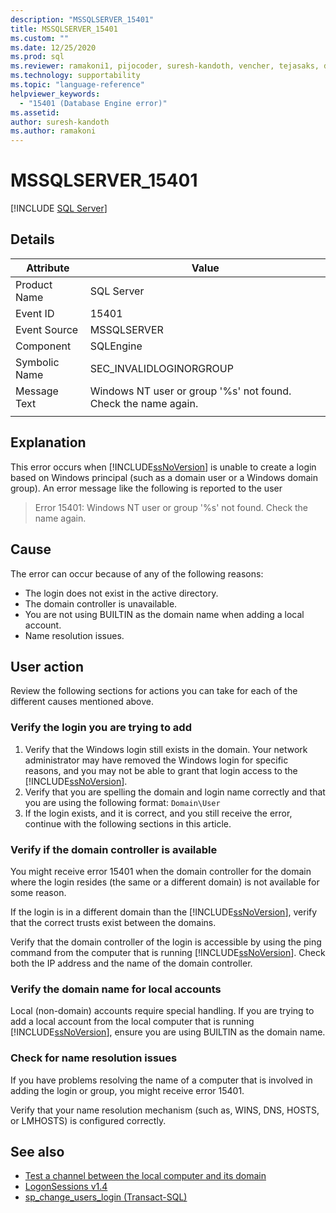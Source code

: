 ```yaml
---
description: "MSSQLSERVER_15401"
title: MSSQLSERVER_15401
ms.custom: ""
ms.date: 12/25/2020
ms.prod: sql
ms.reviewer: ramakoni1, pijocoder, suresh-kandoth, vencher, tejasaks, docast
ms.technology: supportability
ms.topic: "language-reference"
helpviewer_keywords: 
  - "15401 (Database Engine error)"
ms.assetid: 
author: suresh-kandoth
ms.author: ramakoni
---
```

# MSSQLSERVER_15401
 [!INCLUDE [SQL Server](../../includes/applies-to-version/sqlserver.md)]

## Details

|Attribute|Value|
|---|---|
|Product Name|SQL Server|
|Event ID|15401|
|Event Source|MSSQLSERVER|
|Component|SQLEngine|
|Symbolic Name|SEC_INVALIDLOGINORGROUP|
|Message Text|Windows NT user or group '%s' not found. Check the name again.|
||

## Explanation

This error occurs when [!INCLUDE[ssNoVersion](../../includes/ssnoversion-md.md)] is unable to create a login based on Windows principal (such as a domain user or a Windows domain group). An error message like the following is reported to the user

> Error 15401: Windows NT user or group '%s' not found. Check the name again.

## Cause

The error can occur because of any of the following reasons:

- The login does not exist in the active directory.
- The domain controller is unavailable.
- You are not using BUILTIN as the domain name when adding a local account.
- Name resolution issues.

## User action

Review the following sections for actions you can take for each of the different causes mentioned above.

### Verify the login you are trying to add

1. Verify that the Windows login still exists in the domain. Your network administrator may have removed the Windows login for specific reasons, and you may not be able to grant that login access to the [!INCLUDE[ssNoVersion](../../includes/ssnoversion-md.md)].
1. Verify that you are spelling the domain and login name correctly and that you are using the following format: `Domain\User`
1. If the login exists, and it is correct, and you still receive the error, continue with the following sections in this article.

### Verify if the domain controller is available

You might receive error 15401 when the domain controller for the domain where the login resides (the same or a different domain) is not available for some reason.

If the login is in a different domain than the [!INCLUDE[ssNoVersion](../../includes/ssnoversion-md.md)], verify that the correct trusts exist between the domains.

Verify that the domain controller of the login is accessible by using the ping command from the computer that is running [!INCLUDE[ssNoVersion](../../includes/ssnoversion-md.md)]. Check both the IP address and the name of the domain controller.

### Verify the domain name for local accounts

Local (non-domain) accounts require special handling. If you are trying to add a local account from the local computer that is running [!INCLUDE[ssNoVersion](../../includes/ssnoversion-md.md)], ensure you are using BUILTIN as the domain name.

### Check for name resolution issues

If you have problems resolving the name of a computer that is involved in adding the login or group, you might receive error 15401.

Verify that your name resolution mechanism (such as, WINS, DNS, HOSTS, or LMHOSTS) is configured correctly.

## See also

- [Test a channel between the local computer and its domain](/powershell/module/microsoft.powershell.management/test-computersecurechannel#example-1--test-a-channel-between-the-local-computer-and-its-domain)
- [LogonSessions v1.4](/sysinternals/downloads/logonsessions)
- [sp_change_users_login (Transact-SQL)](../system-stored-procedures/sp-change-users-login-transact-sql.md)